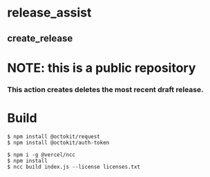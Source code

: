# release_assist
## create_release

# NOTE: this is a public repository

### This action creates deletes the most recent draft release.


# Build 
```
$ npm install @octokit/request
$ npm install @octokit/auth-token

$ npm i -g @vercel/ncc  
$ npm install
$ ncc build index.js --license licenses.txt
```
